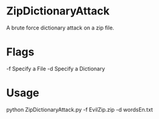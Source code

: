ZipDictionaryAttack
===================

A brute force dictionary attack on a zip file.

Flags
=======
-f Specify a File
-d Specify a Dictionary

Usage
======
python ZipDictionaryAttack.py -f EvilZip.zip -d wordsEn.txt
